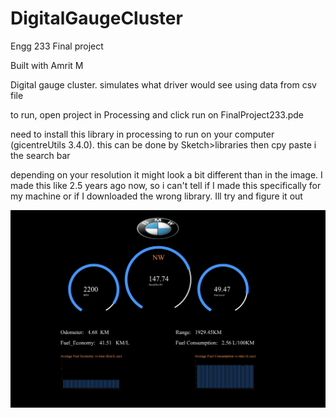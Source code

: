 # DigitalGaugeCluster
Engg 233 Final project

Built with Amrit M

Digital gauge cluster.
simulates what driver would see using data from csv file

to run, open project in Processing and click run on FinalProject233.pde

need to install this library in processing to run on your computer (gicentreUtils 3.4.0). this can be done by Sketch>libraries then cpy paste i the search bar

depending on your resolution it might look a bit different than in the image. I made this like 2.5 years ago now, so i can't tell if I made this specifically for my machine or if I downloaded the wrong library. Ill try and figure it out 

![alt text](https://github.com/nick9lee/DigitalGaugeCluster/blob/main/engg233Finalproj.PNG)
